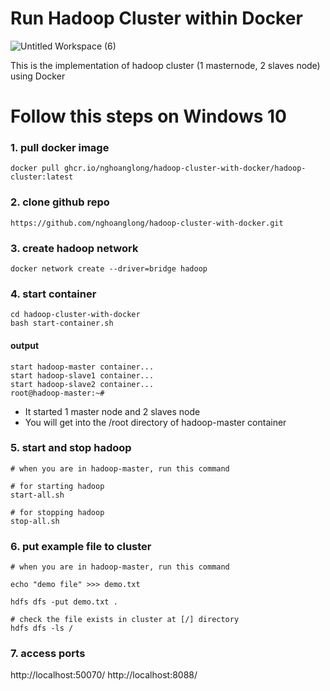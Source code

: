 # Run Hadoop Cluster within Docker

![Untitled Workspace (6)](https://user-images.githubusercontent.com/43443323/149797286-f8f06715-8366-4f11-87e4-822bc4772a1e.png)

This is the implementation of hadoop cluster (1 masternode, 2 slaves node) using Docker

# Follow this steps on Windows 10
### 1. pull docker image

```
docker pull ghcr.io/nghoanglong/hadoop-cluster-with-docker/hadoop-cluster:latest
```

### 2. clone github repo

```
https://github.com/nghoanglong/hadoop-cluster-with-docker.git
```

### 3. create hadoop network

```
docker network create --driver=bridge hadoop
```

### 4. start container

```
cd hadoop-cluster-with-docker
bash start-container.sh
```

#### output
```
start hadoop-master container...
start hadoop-slave1 container...
start hadoop-slave2 container...
root@hadoop-master:~# 
```
+ It started 1 master node and 2 slaves node
+ You will get into the /root directory of hadoop-master container

### 5. start and stop hadoop
```
# when you are in hadoop-master, run this command

# for starting hadoop
start-all.sh

# for stopping hadoop
stop-all.sh
```
### 6. put example file to cluster
```
# when you are in hadoop-master, run this command

echo "demo file" >>> demo.txt

hdfs dfs -put demo.txt .

# check the file exists in cluster at [/] directory
hdfs dfs -ls /
```
### 7. access ports
http://localhost:50070/
http://localhost:8088/